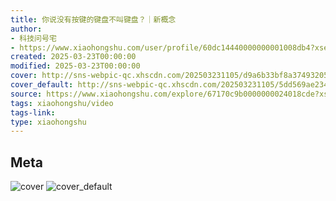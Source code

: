 ```yaml
---
title: 你说没有按键的键盘不叫键盘？｜新概念
author:
- 科技问号宅
- https://www.xiaohongshu.com/user/profile/60dc14440000000001008db4?xsec_token=undefined
created: 2025-03-23T00:00:00
modified: 2025-03-23T00:00:00
cover: http://sns-webpic-qc.xhscdn.com/202503231105/d9a6b33bf8a3749320567bed153f5edf/110/0/01e7170bfca5671800100000000192b206dad5_0.jpg!nc_n_webp_prv_1
cover_default: http://sns-webpic-qc.xhscdn.com/202503231105/5dd569ae2349fc06f30d04ca7e26886a/110/0/01e7170bfca5671800100000000192b206dad5_0.jpg!nc_n_webp_mw_1
source: https://www.xiaohongshu.com/explore/67170c9b0000000024018cde?xsec_token=ABKXRyMtuDHLt9CEgVpci2v8gzmOgM9AkJgW6zflGj6jE=
tags: xiaohongshu/video
tags-link:
type: xiaohongshu
---
```


## Meta

![cover](http://sns-webpic-qc.xhscdn.com/202503231105/d9a6b33bf8a3749320567bed153f5edf/110/0/01e7170bfca5671800100000000192b206dad5_0.jpg!nc_n_webp_prv_1)
![cover_default](http://sns-webpic-qc.xhscdn.com/202503231105/5dd569ae2349fc06f30d04ca7e26886a/110/0/01e7170bfca5671800100000000192b206dad5_0.jpg!nc_n_webp_mw_1)
